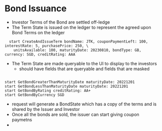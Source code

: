 # Bond Issuance

- Investor Terms of the Bond are settled off-ledge
- The Term State is issued on the ledger to represent the agreed upon Bond Terms on the ledger
```shell
  start CreateAndIssueTerm bondName: JTK, couponPaymentLeft: 100, interestRate: 5, purchasePrice: 250, \ 
    unitsAvailable: 100, maturityDate: 20230810, bondType: GB, currency: SGD, creditRating: AAA
```
- The Term State are made queryable to the UI to display to the investors
  - should have fields that are queryable and fields that are masked
```shell

start GetBondGreaterThanMaturityDate maturityDate: 20221201
start GetBondLessThanMaturityDate maturityDate: 20221201
start GetBondByRating creditRating: AA+
start GetBondByCurrency SGD

```
- request will generate a BondState which has a copy of the terms and is shared by the Issuer and Investor
- Once all the bonds are sold, the issuer can start giving coupon paymetns
- 